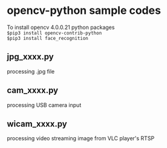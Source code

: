 # opencv-python sample codes
To install opencv 4.0.0.21 python packages<br />
`$pip3 install opencv-contrib-python`<br />
`$pip3 install face_recognition`<br />

## jpg_xxxx.py
processing .jpg file

## cam_xxxx.py
processing USB camera input

## wicam_xxxx.py
processing video streaming image from VLC player's RTSP
